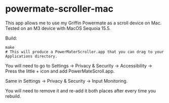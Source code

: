 # powermate-scroller-mac

This app allows me to use my Griffin Powermate as a scroll device on Mac. Tested on an M3 device with MacOS Sequoia 15.5.

Build:
```
make
# This will produce a PowerMaterScroller.app that you can drag to your Applications directory.
```

You will need to go to Settings -> Privacy & Security -> Accessibility -> Press the little + icon and add PowerMateScroll.app.

Same in Settings -> Privacy & Security -> Input Monitoring.

You will need to remove it and re-add it both places after every time you rebuild.
